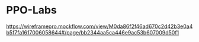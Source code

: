 # PPO-Labs
https://wireframepro.mockflow.com/view/M0da86f2f46ad670c2d42b3e0a4b5f7fa1617006058644#/page/bb2344aa5ca446e9ac53b607009d50f1